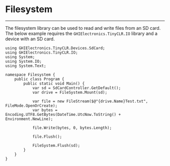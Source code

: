 # Filesystem
---
The filesystem library can be used to read and write files from an SD card. The below example requires the `GHIElectronics.TinyCLR.IO` library and a device with an SD card.

```
using GHIElectronics.TinyCLR.Devices.SdCard;
using GHIElectronics.TinyCLR.IO;
using System;
using System.IO;
using System.Text;

namespace Filesystem {
    public class Program {
        public static void Main() {
            var sd = SdCardController.GetDefault();
            var drive = FileSystem.Mount(sd);

            var file = new FileStream($@"{drive.Name}Test.txt", FileMode.OpenOrCreate);
            var bytes = Encoding.UTF8.GetBytes(DateTime.UtcNow.ToString() + Environment.NewLine);

            file.Write(bytes, 0, bytes.Length);

            file.Flush();

            FileSystem.Flush(sd);
        }
    }
}

```
